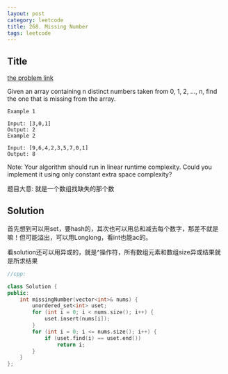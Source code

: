 ```yaml
---
layout: post
category: leetcode
title: 268. Missing Number
tags: leetcode
---
```

## Title
[the problem link](https://leetcode.com/problems/missing-number/description/)

Given an array containing n distinct numbers taken from 0, 1, 2, ..., n, find the one that is missing from the array.

	Example 1
	
	Input: [3,0,1]
	Output: 2
	Example 2
	
	Input: [9,6,4,2,3,5,7,0,1]
	Output: 8

Note:
Your algorithm should run in linear runtime complexity. Could you implement it using only constant extra space complexity?

题目大意: 就是一个数组找缺失的那个数

## Solution
首先想到可以用set，要hash的，其次也可以用总和减去每个数字，那差不就是嘛！但可能溢出，可以用Longlong，看int也能ac的。

看solution还可以用异或的，就是^操作符，所有数组元素和数组size异或结果就是所求结果

```c++
//cpp:

class Solution {
public:
	int missingNumber(vector<int>& nums) {
		unordered_set<int> uset;
		for (int i = 0; i < nums.size(); i++) {
			uset.insert(nums[i]);
		}
		for (int i = 0; i <= nums.size(); i++) {
			if (uset.find(i) == uset.end())
				return i;
		}
	}
};
```
